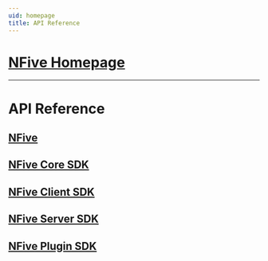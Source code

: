 ```yaml
---
uid: homepage
title: API Reference
---
```


# [NFive Homepage](https://nfive.io/)

---

# API Reference

## [NFive](xref:NFive.Client)

## [NFive Core SDK](xref:NFive.SDK.Core)

## [NFive Client SDK](xref:NFive.SDK.Client)

## [NFive Server SDK](xref:NFive.SDK.Server)

## [NFive Plugin SDK](xref:NFive.SDK.Plugins)
